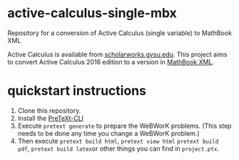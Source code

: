 # active-calculus-single-mbx
Repository for a conversion of Active Calculus (single variable) to MathBook XML

Active Calculus is available from [scholarworks.gvsu.edu](http://scholarworks.gvsu.edu/books/10/). This project aims to convert Active Calculus 2016 edition to a version in [MathBook XML](mathbook.pugetsound.edu).

# quickstart instructions
1. Clone this repository.
1. Install the [PreTeXt-CLI](https://pypi.org/project/pretextbook/)
1. Execute `pretext generate` to prepare the WeBWorK problems. (This
   step needs to be done any time you change a WeBWorK problem.)
1. Then execute `pretext build html`, `pretext view html` `pretext build pdf`, `pretext
   build latex`or other things you can find in `project.ptx`.

